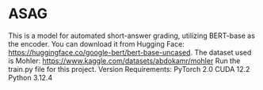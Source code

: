 # ASAG
This is a model for automated short-answer grading, utilizing BERT-base as the encoder. You can download it from Hugging Face: https://huggingface.co/google-bert/bert-base-uncased. The dataset used is Mohler: https://www.kaggle.com/datasets/abdokamr/mohler
Run the train.py file for this project.
Version Requirements:
PyTorch 2.0
CUDA 12.2
Python 3.12.4
